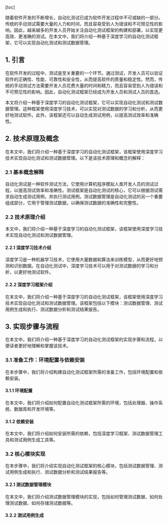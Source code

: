 
[toc]                    
                
                
随着软件开发的不断增长，自动化测试已成为软件开发过程中不可或缺的一部分。传统的手动测试需要大量的人力和时间，而且容易受到人为错误和不可预见性的影响。因此，越来越多的开发人员开始关注自动化测试框架的构建和部署，以实现更高效、更准确的测试。在本文中，我们将介绍一种基于深度学习的自动化测试框架，它可以实现自动化测试和测试数据管理。

## 1. 引言

在软件开发的过程中，测试是至关重要的一个环节。通过测试，开发人员可以验证软件的正确性、性能、可靠性和安全性，从而提高软件的质量和稳定性。然而，传统的手动测试方法需要开发人员花费大量的时间和精力，而且容易受到人为错误和不可预见性的影响。因此，自动化测试框架已经成为开发人员和测试人员的首选。

本文将介绍一种基于深度学习的自动化测试框架，它可以实现自动化测试和测试数据管理。这种框架使用深度学习技术，可以实现对测试数据的学习和分析，从而更好地测试软件。此外，该框架还可以自动生成测试用例，以提高测试效率和准确性。

## 2. 技术原理及概念

在本文中，我们将介绍一种基于深度学习的自动化测试框架，该框架使用深度学习技术实现自动化测试和测试数据管理。以下是该技术原理和概念的解释：

### 2.1 基本概念解释

自动化测试是一种软件测试方法，它使用计算机程序模拟人类开发人员的测试过程，以提高测试效率和准确性。测试框架是自动化测试的核心，它可以根据测试需求自动生成测试用例，并执行测试用例。测试数据管理是自动化测试的另一个重要组成部分，它用于管理测试数据，以确保测试数据的准确性和完整性。

### 2.2 技术原理介绍

本文中，我们将介绍一种基于深度学习的自动化测试框架，该框架使用深度学习技术实现自动化测试和测试数据管理。

#### 2.2.1 深度学习技术介绍

深度学习是一种机器学习技术，它使用大量数据和算法来训练模型，从而更好地预测和识别数据。在自动化测试中，深度学习技术可以用于对测试数据的学习和分析，以更好地测试软件。

#### 2.2.2 深度学习框架介绍

在本文中，我们将介绍一种基于深度学习的自动化测试框架，该框架使用深度学习技术实现自动化测试和测试数据管理。该框架包括以下模块：测试数据管理、测试用例生成和执行、测试数据分析和测试结果报告。

## 3. 实现步骤与流程

在本文中，我们将介绍一种基于深度学习的自动化测试框架的实现步骤和流程，以便读者更好地理解和掌握该技术。

### 3.1 准备工作：环境配置与依赖安装

在本步骤中，我们将介绍构建自动化测试框架所需的准备工作，包括环境配置和依赖安装。

#### 3.1.1 环境配置

在本文中，我们将介绍如何配置自动化测试框架所需的环境，包括处理器、操作系统、数据库和开发环境等。

#### 3.1.2 依赖安装

在本文中，我们将介绍如何安装所需的依赖，包括深度学习框架、测试数据管理工具和测试用例生成工具等。

### 3.2 核心模块实现

在本步骤中，我们将介绍实现自动化测试框架的核心模块，包括测试数据管理、测试用例生成和执行、测试数据分析和测试结果报告等。

#### 3.2.1 测试数据管理模块

在本文中，我们将介绍测试数据管理模块的实现，包括如何管理测试数据、如何处理测试数据、如何存储测试数据等。

#### 3.2.2 测试用例生成

